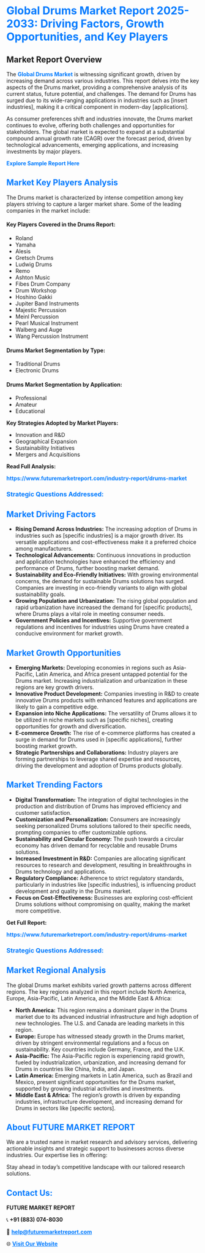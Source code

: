<h1 style="color: #007BFF;">Global Drums Market Report 2025-2033: Driving Factors, Growth Opportunities, and Key Players</h1>

<section id="overview">
<h2>Market Report Overview</h2>
<p>The <a href="https://www.futuremarketreport.com/industry-report/drums-market" style="color: #007BFF; text-decoration: none;"><strong>Global Drums Market</strong></a> is witnessing significant growth, driven by increasing demand across various industries. This report delves into the key aspects of the Drums market, providing a comprehensive analysis of its current status, future potential, and challenges. The demand for Drums has surged due to its wide-ranging applications in industries such as [insert industries], making it a critical component in modern-day [applications].</p>
<p>As consumer preferences shift and industries innovate, the Drums market continues to evolve, offering both challenges and opportunities for stakeholders. The global market is expected to expand at a substantial compound annual growth rate (CAGR) over the forecast period, driven by technological advancements, emerging applications, and increasing investments by major players.</p>
</section>

<section id="overview">
<p><a href="https://www.futuremarketreport.com/request-sample/reportId=46533" style="color: #007BFF; text-decoration: none;"><strong>Explore Sample Report Here</strong></a></p>
</section>

<section id="key-players">
<h2 style="color: #007BFF;">Market Key Players Analysis</h2>
<p>The Drums market is characterized by intense competition among key players striving to capture a larger market share. Some of the leading companies in the market include:</p>
<h4>Key Players Covered in the Drums Report:</h4>
<ul><li>Roland</li><li>Yamaha</li><li>Alesis</li><li>Gretsch Drums</li><li>Ludwig Drums</li><li>Remo</li><li>Ashton Music</li><li>Fibes Drum Company</li><li>Drum Workshop</li><li>Hoshino Gakki</li><li>Jupiter Band Instruments</li><li>Majestic Percussion</li><li>Meinl Percussion</li><li>Pearl Musical Instrument</li><li>Walberg and Auge</li><li>Wang Percussion Instrument</li></ul>
<h4>Drums Market Segmentation by Type:</h4>
<ul><li>Traditional Drums</li><li>Electronic Drums</li></ul>

<h4>Drums Market Segmentation by Application:</h4>
<ul><li>Professional</li><li>Amateur</li><li>Educational</li></ul>
<p><strong>Key Strategies Adopted by Market Players:</strong></p>
<ul>
<li>Innovation and R&D</li>
<li>Geographical Expansion</li>
<li>Sustainability Initiatives</li>
<li>Mergers and Acquisitions</li>
</ul>
</section>

<section>
<p><strong>Read Full Analysis: </strong></p><a href="https://www.futuremarketreport.com/industry-report/drums-market" style="color: #007BFF; text-decoration: none;"><strong>https://www.futuremarketreport.com/industry-report/drums-market</strong></a>
<h3 style="color: #007BFF;">Strategic Questions Addressed:</h3>
</section>

<section id="driving-factors">
<h2 style="color: #007BFF;">Market Driving Factors</h2>
<ul>
<li><strong>Rising Demand Across Industries:</strong> The increasing adoption of Drums in industries such as [specific industries] is a major growth driver. Its versatile applications and cost-effectiveness make it a preferred choice among manufacturers.</li>
<li><strong>Technological Advancements:</strong> Continuous innovations in production and application technologies have enhanced the efficiency and performance of Drums, further boosting market demand.</li>
<li><strong>Sustainability and Eco-Friendly Initiatives:</strong> With growing environmental concerns, the demand for sustainable Drums solutions has surged. Companies are investing in eco-friendly variants to align with global sustainability goals.</li>
<li><strong>Growing Population and Urbanization:</strong> The rising global population and rapid urbanization have increased the demand for [specific products], where Drums plays a vital role in meeting consumer needs.</li>
<li><strong>Government Policies and Incentives:</strong> Supportive government regulations and incentives for industries using Drums have created a conducive environment for market growth.</li>
</ul>
</section>

<section id="growth-opportunities">
<h2 style="color: #007BFF;">Market Growth Opportunities</h2>
<ul>
<li><strong>Emerging Markets:</strong> Developing economies in regions such as Asia-Pacific, Latin America, and Africa present untapped potential for the Drums market. Increasing industrialization and urbanization in these regions are key growth drivers.</li>
<li><strong>Innovative Product Development:</strong> Companies investing in R&D to create innovative Drums products with enhanced features and applications are likely to gain a competitive edge.</li>
<li><strong>Expansion into Niche Applications:</strong> The versatility of Drums allows it to be utilized in niche markets such as [specific niches], creating opportunities for growth and diversification.</li>
<li><strong>E-commerce Growth:</strong> The rise of e-commerce platforms has created a surge in demand for Drums used in [specific applications], further boosting market growth.</li>
<li><strong>Strategic Partnerships and Collaborations:</strong> Industry players are forming partnerships to leverage shared expertise and resources, driving the development and adoption of Drums products globally.</li>
</ul>
</section>

<section id="trending-factors">
<h2 style="color: #007BFF;">Market Trending Factors</h2>
<ul>
<li><strong>Digital Transformation:</strong> The integration of digital technologies in the production and distribution of Drums has improved efficiency and customer satisfaction.</li>
<li><strong>Customization and Personalization:</strong> Consumers are increasingly seeking personalized Drums solutions tailored to their specific needs, prompting companies to offer customizable options.</li>
<li><strong>Sustainability and Circular Economy:</strong> The push towards a circular economy has driven demand for recyclable and reusable Drums solutions.</li>
<li><strong>Increased Investment in R&D:</strong> Companies are allocating significant resources to research and development, resulting in breakthroughs in Drums technology and applications.</li>
<li><strong>Regulatory Compliance:</strong> Adherence to strict regulatory standards, particularly in industries like [specific industries], is influencing product development and quality in the Drums market.</li>
<li><strong>Focus on Cost-Effectiveness:</strong> Businesses are exploring cost-efficient Drums solutions without compromising on quality, making the market more competitive.</li>
</ul>
</section>

<section>
<p><strong>Get Full Report: </strong></p><a href="https://www.futuremarketreport.com/industry-report/drums-market" style="color: #007BFF; text-decoration: none;"><strong>https://www.futuremarketreport.com/industry-report/drums-market</strong></a>
<h3 style="color: #007BFF;">Strategic Questions Addressed:</h3>
</section>


<section id="regional-analysis">
<h2 style="color: #007BFF;">Market Regional Analysis</h2>
<p>The global Drums market exhibits varied growth patterns across different regions. The key regions analyzed in this report include North America, Europe, Asia-Pacific, Latin America, and the Middle East & Africa:</p>
<ul>
<li><strong>North America:</strong> This region remains a dominant player in the Drums market due to its advanced industrial infrastructure and high adoption of new technologies. The U.S. and Canada are leading markets in this region.</li>
<li><strong>Europe:</strong> Europe has witnessed steady growth in the Drums market, driven by stringent environmental regulations and a focus on sustainability. Key countries include Germany, France, and the U.K.</li>
<li><strong>Asia-Pacific:</strong> The Asia-Pacific region is experiencing rapid growth, fueled by industrialization, urbanization, and increasing demand for Drums in countries like China, India, and Japan.</li>
<li><strong>Latin America:</strong> Emerging markets in Latin America, such as Brazil and Mexico, present significant opportunities for the Drums market, supported by growing industrial activities and investments.</li>
<li><strong>Middle East & Africa:</strong> The region’s growth is driven by expanding industries, infrastructure development, and increasing demand for Drums in sectors like [specific sectors].</li>
</ul>
</section>

<footer>
<h2 style="color: #007BFF;">About FUTURE MARKET REPORT</h2>
<p>We are a trusted name in market research and advisory services, delivering actionable insights and strategic support to businesses across diverse industries. Our expertise lies in offering:</p>

<p>Stay ahead in today’s competitive landscape with our tailored research solutions.</p>

<h2 style="color: #007BFF;">Contact Us:</h2>
<p><strong>FUTURE MARKET REPORT</strong></p>
<p>📞 <strong>+91 (883) 074-8030</strong></p>
<p>📧 <strong><a href="mailto:help@futuremarketreport.com" style="color: #007BFF;">help@futuremarketreport.com</a></strong></p>
<p>🌐 <strong><a href="https://www.futuremarketreport.com/" style="color: #007BFF;">Visit Our Website</a></strong></p>
</footer>